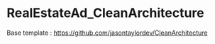 # RealEstateAd_CleanArchitecture
Base template : https://github.com/jasontaylordev/CleanArchitecture
